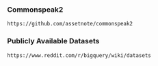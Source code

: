 ### Commonspeak2
```
https://github.com/assetnote/commonspeak2
```

### Publicly Available Datasets
```
https://www.reddit.com/r/bigquery/wiki/datasets
```

